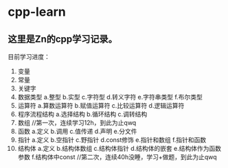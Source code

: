 # cpp-learn

## 这里是Zn的cpp学习记录。

 目前学习进度：
 1. 变量
 2. 常量
 3. 关键字
 4. 数据类型  a.整型  b.实型  c.字符型 d.转义字符  e.字符串类型 f.布尔类型
 5. 运算符 a.算数运算符 b.赋值运算符 c.比较运算符 d.逻辑运算符
 6. 程序流程结构  a.选择结构  b.循环结构  c.调转结构
 7. 数组 //第一次，连续学习12h，到此为止qwq
 8. 函数  a.定义  b.调用  c.值传递 d.声明 e.分文件
 9. 指针  a.定义  b.空指针 c.野指针 d.const修饰 e.指针和数组 f.指针和函数
 10. 结构体  a.定义  b.结构体数组 c.结构体指针 d.结构体的嵌套  e.结构体作为函数参数 f.结构体中const //第二次，连续40h没睡，学习+做题，到此为止qwq
